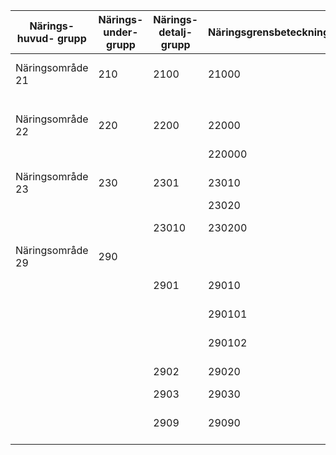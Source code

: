 | Närings- huvud- grupp | Närings- under- grupp | Närings- detalj- grupp | Näringsgrensbeteckning | Primär benämning | Sekundär benämning |
| --------------------- | --------------------- | --------------------- | ---------------------- | ----------------- | ------------------- |
| Näringsområde 21      | 210                   | 2100                  | 21000                  | Brytning av mineraliska produkter | Gruvor och mineralbrott |
|                       |                       |                       |                        | Kolbrytning | Kolgruvor |
| Näringsområde 22      | 220                   | 2200                  | 22000                  | Råpetroleum- och naturgasutvinning | Råpetroleumverk |
|                       |                       |                       | 220000                 | Råpetroleum- och naturgasutvinning | Råpetroleumverk |
| Näringsområde 23      | 230                   | 2301                  | 23010                  | Malmbrytning | Malmgruvor |
|                       |                       |                       | 23020                  | Järnmalmsbrytning | Järnmalmsgruvor |
|                       |                       | 23010                 | 230200                 | Brytning av icke järnmalmer | Icke järnmalmsgruvor |
| Näringsområde 29      | 290                   |                       |                        | Annan brytning och utvinning | Andra gruvor och mineral- brott |
|                       |                       | 2901                  | 29010                  | Annan brytning och utvinning | Andra gruvor och mineral- brott |
|                       |                       |                       | 290101                 | Stenbrytning, sandtag | Stenbrott, sandtag |
|                       |                       |                       | 290102                 | Grus-, sand- och lertäkt | Grus- och sandtag |
|                       |                       | 2902                  | 29020                  | Brytning av kemiska råvaror | Mineralbrott för kemiska råvaror |
|                       |                       | 2903                  | 29030                  | Saltutvinning | Saltgruvor |
|                       |                       | 2909                  | 29090                  | Övrig brytning och utvinning | Övriga gruvor och mineral- brott |
